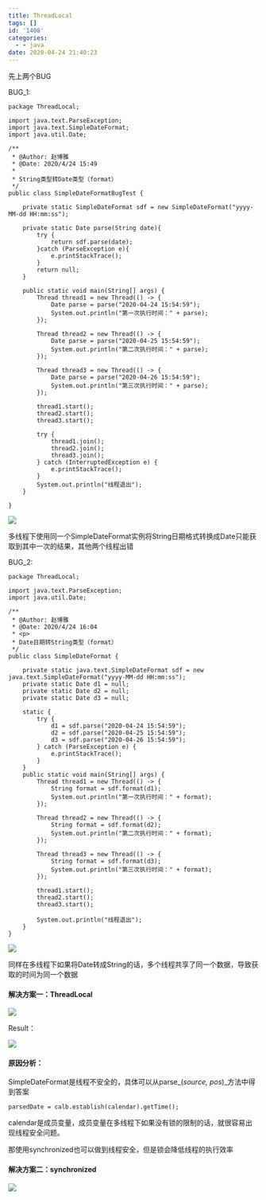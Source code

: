```yaml
---
title: ThreadLocal
tags: []
id: '1408'
categories:
  - - java
date: 2020-04-24 21:40:23
---
```


先上两个BUG

BUG\_1:

```
package ThreadLocal;

import java.text.ParseException;
import java.text.SimpleDateFormat;
import java.util.Date;

/**
 * @Author: 赵博雅
 * @Date: 2020/4/24 15:49
 *
 * String类型转Date类型（format）
 */
public class SimpleDateFormatBugTest {

    private static SimpleDateFormat sdf = new SimpleDateFormat("yyyy-MM-dd HH:mm:ss");

    private static Date parse(String date){
        try {
            return sdf.parse(date);
        }catch (ParseException e){
            e.printStackTrace();
        }
        return null;
    }

    public static void main(String[] args) {
        Thread thread1 = new Thread(() -> {
            Date parse = parse("2020-04-24 15:54:59");
            System.out.println("第一次执行时间：" + parse);
        });

        Thread thread2 = new Thread(() -> {
            Date parse = parse("2020-04-25 15:54:59");
            System.out.println("第二次执行时间：" + parse);
        });

        Thread thread3 = new Thread(() -> {
            Date parse = parse("2020-04-26 15:54:59");
            System.out.println("第三次执行时间：" + parse);
        });

        thread1.start();
        thread2.start();
        thread3.start();

        try {
            thread1.join();
            thread2.join();
            thread3.join();
        } catch (InterruptedException e) {
            e.printStackTrace();
        }
        System.out.println("线程退出");
    }

}
```

![](https://www.zby123.club/wp-content/uploads/2020/04/ThreadLocal1-1024x652.png)

多线程下使用同一个SimpleDateFormat实例将String日期格式转换成Date只能获取到其中一次的结果，其他两个线程出错

BUG\_2:

```
package ThreadLocal;

import java.text.ParseException;
import java.util.Date;

/**
 * @Author: 赵博雅
 * @Date: 2020/4/24 16:04
 * <p>
 * Date日期转String类型（format）
 */
public class SimpleDateFormat {

    private static java.text.SimpleDateFormat sdf = new java.text.SimpleDateFormat("yyyy-MM-dd HH:mm:ss");
    private static Date d1 = null;
    private static Date d2 = null;
    private static Date d3 = null;

    static {
        try {
            d1 = sdf.parse("2020-04-24 15:54:59");
            d2 = sdf.parse("2020-04-25 15:54:59");
            d3 = sdf.parse("2020-04-26 15:54:59");
        } catch (ParseException e) {
            e.printStackTrace();
        }
    }
    public static void main(String[] args) {
        Thread thread1 = new Thread(() -> {
            String format = sdf.format(d1);
            System.out.println("第一次执行时间：" + format);
        });

        Thread thread2 = new Thread(() -> {
            String format = sdf.format(d2);
            System.out.println("第二次执行时间：" + format);
        });

        Thread thread3 = new Thread(() -> {
            String format = sdf.format(d3);
            System.out.println("第三次执行时间：" + format);
        });
        
        thread1.start();
        thread2.start();
        thread3.start();
        
        System.out.println("线程退出");
    }
}
```

![](https://www.zby123.club/wp-content/uploads/2020/04/ThreadLocal2-1024x536.png)

同样在多线程下如果将Date转成String的话，多个线程共享了同一个数据，导致获取的时间为同一个数据

#### 解决方案一：ThreadLocal

![](https://www.zby123.club/wp-content/uploads/2020/04/ThreadLocal3-1024x731.png)

Result：

![](https://www.zby123.club/wp-content/uploads/2020/04/ThreadLocal4-1024x470.png)

#### 原因分析：

SimpleDateFormat是线程不安全的，具体可以从parse_(_source, pos_)_方法中得到答案

```
parsedDate = calb.establish(calendar).getTime();
```

calendar是成员变量，成员变量在多线程下如果没有锁的限制的话，就很容易出现线程安全问题。

那使用synchronized也可以做到线程安全，但是锁会降低线程的执行效率

#### 解决方案二：synchronized

![](https://www.zby123.club/wp-content/uploads/2020/04/ThreadLocal7.png)
